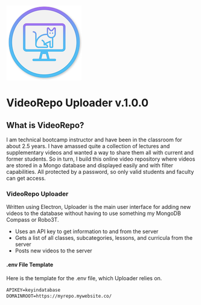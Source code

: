 ![VideoRepo Logo](videorepo.png)

# VideoRepo Uploader v.1.0.0

## What is VideoRepo?

I am technical bootcamp instructor and have been in the classroom for about 2.5 years. I have amassed quite a collection of lectures and supplementary videos and wanted a way to share them all with current and former students. So in turn, I build this online video repository where videos are stored in a Mongo database and displayed easily and with filter capabilities. All protected by a password, so only valid students and faculty can get access.

### VideoRepo Uploader

Written using Electron, Uploader is the main user interface for adding new videos to the database without having to use something my MongoDB Compass or Robo3T.

- Uses an API key to get information to and from the server
- Gets a list of all classes, subcategories, lessons, and curricula from the server
- Posts new videos to the server


#### .env File Template

Here is the template for the .env file, which Uploader relies on.

```
APIKEY=keyindatabase
DOMAINROOT=https://myrepo.mywebsite.co/
```